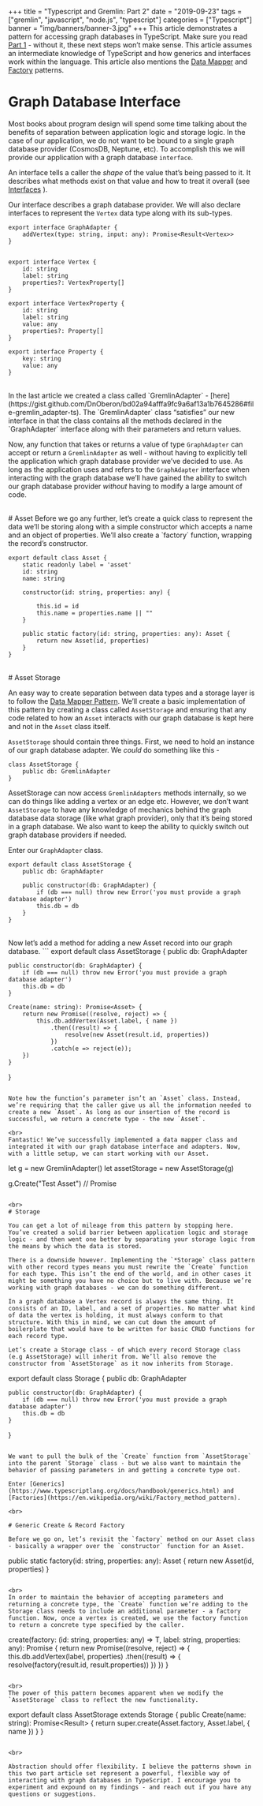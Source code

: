 +++
title = "Typescript and Gremlin: Part 2"
date = "2019-09-23"
tags = ["gremlin", "javascript", "node.js", "typescript"]
categories = ["Typescript"]
banner = "img/banners/banner-3.jpg"
+++
This article demonstrates a pattern for accessing graph databases in TypeScript. Make sure you read [Part 1](https://notyourlanguage.com/post/gremlin-typescript-1/) - without it, these next steps won’t make sense. This article assumes an intermediate knowledge of TypeScript and how generics and interfaces work within the language. This article also mentions the [Data Mapper](https://www.js-data.io/docs/data-mapper-pattern) and [Factory](https://en.wikipedia.org/wiki/Factory_method_pattern) patterns.

# Graph Database Interface

Most books about program design will spend some time talking about the benefits of separation between application logic and storage logic. In the case of our application, we do not want to be bound to a single graph database provider (CosmosDB, Neptune, etc). To accomplish this we will provide our application with a graph database `interface`.

An interface tells a caller the _shape_ of the value that’s being passed to it. It describes what methods exist on that value and how to treat it overall (see [Interfaces](https://www.typescriptlang.org/docs/handbook/interfaces.html) ).

Our interface describes a graph database provider. We will also declare interfaces to represent the `Vertex` data type along with its sub-types.

```
export interface GraphAdapter {
    addVertex(type: string, input: any): Promise<Result<Vertex>>
}


export interface Vertex {
    id: string
    label: string
    properties?: VertexProperty[]
}
   
export interface VertexProperty {
    id: string
    label: string
    value: any
    properties?: Property[]
}

export interface Property {
    key: string
    value: any
}
```


</br>
In the last article we created a class called `GremlinAdapter` - [here](https://gist.github.com/DnOberon/bd02a94afffa9fc9a6af13a1b7645286#file-gremlin_adapter-ts). The `GremlinAdapter` class “satisfies” our new interface in that the class contains all the methods declared in the `GraphAdapter` interface along with their parameters and return values.

Now, any function that takes or returns a value of type `GraphAdapter` can accept or return a `GremlinAdapter` as well - without having to explicitly tell the application which graph database provider we’ve decided to use. As long as the application uses and refers to the `GraphAdapter` interface when interacting with the graph database we’ll have gained the ability to switch our graph database provider _without_ having to modify a large amount of code.

<br>
# Asset
Before we go any further, let’s create a quick class to represent the data we’ll be storing along with a simple constructor which accepts a name and an object of properties. We’ll also create a `factory` function, wrapping the record’s constructor.

```
export default class Asset {
    static readonly label = 'asset'
    id: string
    name: string

    constructor(id: string, properties: any) {

        this.id = id
        this.name = properties.name || "" 
    }

    public static factory(id: string, properties: any): Asset {
        return new Asset(id, properties)
    }
}
```

<br>
# Asset Storage

An easy way to create separation between data types and a storage layer is to follow the [Data Mapper Pattern](https://www.js-data.io/docs/data-mapper-pattern). We’ll create a basic implementation of this pattern by creating a class called `AssetStorage` and ensuring that any code related to how an `Asset` interacts with our graph database is kept here and not in the `Asset` class itself.

`AssetStorage` should contain three things. First, we need to hold an instance of our graph database adapter. We _could_ do something like this -

```
class AssetStorage {
    public db: GremlinAdapter
}
```


AssetStorage can now access `GremlinAdapters` methods internally, so we can do things like adding a vertex or an edge etc. However, we don’t want `AssetStorage` to have any knowledge of mechanics behind the graph database data storage (like what graph provider), only that it’s being stored in a graph database. We also want to keep the ability to quickly switch out graph database providers if needed.

Enter our `GraphAdapter` class.

```
export default class AssetStorage {
    public db: GraphAdapter

    public constructor(db: GraphAdapter) {
        if (db === null) throw new Error('you must provide a graph database adapter')
        this.db = db
    }
}
```

<br>
Now let’s add a method for adding a new Asset record into our graph database. 
```
export default class AssetStorage {
    public db: GraphAdapter

    public constructor(db: GraphAdapter) {
        if (db === null) throw new Error('you must provide a graph database adapter')
        this.db = db
    }

    Create(name: string): Promise<Asset> {
        return new Promise((resolve, reject) => {
            this.db.addVertex(Asset.label, { name })
                .then((result) => {
                    resolve(new Asset(result.id, properties))
                })
                .catch(e => reject(e));
        })
    }
}
```

Note how the function’s parameter isn’t an `Asset` class. Instead, we’re requiring that the caller give us all the information needed to create a new `Asset`. As long as our insertion of the record is successful, we return a concrete type - the new `Asset`.

<br>
Fantastic! We’ve successfully implemented a data mapper class and integrated it with our graph database interface and adapters. Now, with a little setup, we can start working with our Asset.

```
let g = new GremlinAdapter()
let assetStorage = new AssetStorage(g)

g.Create("Test Asset") // Promise<Asset>
```

<br>
# Storage

You can get a lot of mileage from this pattern by stopping here. You’ve created a solid barrier between application logic and storage logic - and then went one better by separating your storage logic from the means by which the data is stored.

There is a downside however. Implementing the `*Storage` class pattern with other record types means you must rewrite the `Create` function for each type. This isn’t the end of the world, and in other cases it might be something you have no choice but to live with. Because we’re working with graph databases - we can do something different.

In a graph database a Vertex record is always the same thing. It consists of an ID, label, and a set of properties. No matter what kind of data the vertex is holding, it must always conform to that structure. With this in mind, we can cut down the amount of boilerplate that would have to be written for basic CRUD functions for each record type.

Let’s create a Storage class - of which every record Storage class (e.g AssetStorage) will inherit from. We’ll also remove the constructor from `AssetStorage` as it now inherits from Storage.

```
export default class Storage {
    public db: GraphAdapter

    public constructor(db: GraphAdapter) {
        if (db === null) throw new Error('you must provide a graph database adapter')
        this.db = db
    }
}
```

We want to pull the bulk of the `Create` function from `AssetStorage` into the parent `Storage` class - but we also want to maintain the behavior of passing parameters in and getting a concrete type out.

Enter [Generics](https://www.typescriptlang.org/docs/handbook/generics.html) and [Factories](https://en.wikipedia.org/wiki/Factory_method_pattern).

<br>

# Generic Create & Record Factory

Before we go on, let’s revisit the `factory` method on our Asset class - basically a wrapper over the `constructor` function for an Asset.

```
 public static factory(id: string, properties: any): Asset {
        return new Asset(id, properties)
    }
```

<br>
In order to maintain the behavior of accepting parameters and returning a concrete type, the `Create` function we’re adding to the Storage class needs to include an additional parameter - a factory function. Now, once a vertex is created, we use the factory function to return a concrete type specified by the caller.

```
create<T>(factory: (id: string, properties: any) => T, label: string, properties: any): Promise<T> {
        return new Promise((resolve, reject) => {
            this.db.addVertex(label, properties)
                .then((result) => {
                    resolve(factory(result.id, result.properties))
                })
        })
    }
```

<br>
The power of this pattern becomes apparent when we modify the `AssetStorage` class to reflect the new functionality.

```
export default class AssetStorage extends Storage {
    public Create(name: string): Promise<Result<Asset>> {
        return super.create<Asset>(Asset.factory, Asset.label, { name })
    }
}
```

<br>

Abstraction should offer flexibility. I believe the patterns shown in this two part article set represent a powerful, flexible way of interacting with graph databases in TypeScript. I encourage you to experiment and expound on my findings - and reach out if you have any questions or suggestions.
